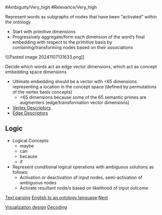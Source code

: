 #Ambiguity/Very_high
#Relevance/Very_high

Represent words as subgraphs of nodes that have been “activated” within the ontology
- Start with primitive dimensions
- Progressively aggregate/form each dimension of the word’s final embedding with respect to the primitive basis by combining/transforming nodes based on their associations

![[Pasted image 20241107131633.png]]

Decide which words act as edge vector dimensions, which act as concept embedding space dimensions
- Ultimate embedding should be a vector with <65 dimensions representing a location in the concept space (defined by permutations of the vertex basis concepts)
	- <65 dimensions because some of the 65 semantic primes are augmenters (edge/transformation vector dimensions)
- [Vertex Descriptors](Ontology-Vertex-Representation)
- [Edge Descriptors](Ontology-Edge-Representation.md)

## Logic
- Logical Concepts:
	- maybe
	- can
	- because
	- if
- Represent conditional logical operations with ambiguous solutions as follows:
	- Activation or deactivation of input nodes, semi-activation of ambiguous nodes
	- Activate resultant node/s based on likelihood of input outcome


[Text parsing](Create-Bijective-Mapping-to-Primitive-English-Grammar)
[English to an ontology language](Primitive-English-to-Ontology-Language.md)
[Next](Extrapolating-Embeddings-to-Subtokens.md)

[Visualization design](Ontology-Visualizations.md)
[Decoding](Decoding-Embeddings.md)